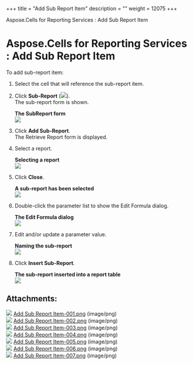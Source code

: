 +++
title = "Add Sub Report Item" 
description = "" 
weight = 12075 
+++

Aspose.Cells for Reporting Services : Add Sub Report Item  

# Aspose.Cells for Reporting Services : Add Sub Report Item


To add sub-report item:

1.  Select the cell that will reference the sub-report item.
2.  Click **Sub-Report** (![](https://docs2.aspose.com/cells/reportingservices/attachments/6094972/6193386.png)).  
    The sub-report form is shown.  
      
    **The SubReport form**  
    ![](https://docs2.aspose.com/cells/reportingservices/attachments/6094972/6193387.png)  
      
    
3.  Click **Add Sub-Report**.  
    The Retrieve Report form is displayed.
4.  Select a report.  
      
    **Selecting a report**  
    ![](https://docs2.aspose.com/cells/reportingservices/attachments/6094972/6193388.png)  
      
    
5.  Click **Close**.  
      
    **A sub-report has been selected**  
    ![](https://docs2.aspose.com/cells/reportingservices/attachments/6094972/6193389.png)  
      
    
6.  Double-click the parameter list to show the Edit Formula dialog.  
      
    **The Edit Formula dialog**  
    ![](https://docs2.aspose.com/cells/reportingservices/attachments/6094972/6193398.png)  
      
    
7.  Edit and/or update a parameter value.  
      
    **Naming the sub-report**  
    ![](https://docs2.aspose.com/cells/reportingservices/attachments/6094972/6193399.png)  
      
    
8.  Click **Insert Sub-Report**.  
      
    **The sub-report inserted into a report table**  
    ![](https://docs2.aspose.com/cells/reportingservices/attachments/6094972/6193400.png)

## Attachments:

![](https://docs2.aspose.com/cells/reportingservices/images/icons/bullet_blue.gif) [Add Sub Report Item-001.png](https://docs2.aspose.com/cells/reportingservices/attachments/6094972/6193386.png) (image/png)  
![](https://docs2.aspose.com/cells/reportingservices/images/icons/bullet_blue.gif) [Add Sub Report Item-002.png](https://docs2.aspose.com/cells/reportingservices/attachments/6094972/6193387.png) (image/png)  
![](https://docs2.aspose.com/cells/reportingservices/images/icons/bullet_blue.gif) [Add Sub Report Item-003.png](https://docs2.aspose.com/cells/reportingservices/attachments/6094972/6193388.png) (image/png)  
![](https://docs2.aspose.com/cells/reportingservices/images/icons/bullet_blue.gif) [Add Sub Report Item-004.png](https://docs2.aspose.com/cells/reportingservices/attachments/6094972/6193389.png) (image/png)  
![](https://docs2.aspose.com/cells/reportingservices/images/icons/bullet_blue.gif) [Add Sub Report Item-005.png](https://docs2.aspose.com/cells/reportingservices/attachments/6094972/6193398.png) (image/png)  
![](https://docs2.aspose.com/cells/reportingservices/images/icons/bullet_blue.gif) [Add Sub Report Item-006.png](https://docs2.aspose.com/cells/reportingservices/attachments/6094972/6193399.png) (image/png)  
![](https://docs2.aspose.com/cells/reportingservices/images/icons/bullet_blue.gif) [Add Sub Report Item-007.png](https://docs2.aspose.com/cells/reportingservices/attachments/6094972/6193400.png) (image/png)  

